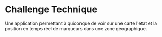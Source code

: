 # Challenge Technique 

Une application permettant à quiconque de voir sur une carte l'état et la position en temps réel de marqueurs dans une zone géographique.

